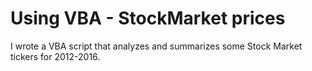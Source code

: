 # Using VBA - StockMarket prices

I wrote a VBA script that analyzes and summarizes some Stock Market tickers for 2012-2016.  
